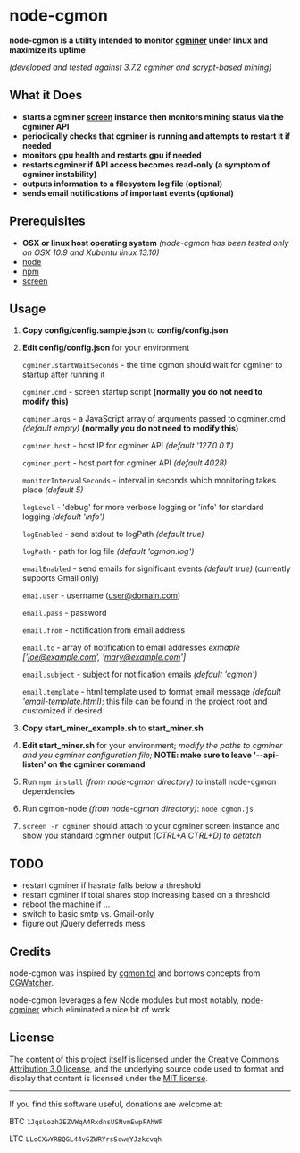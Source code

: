 # node-cgmon

**node-cgmon is a utility intended to monitor [cgminer](https://github.com/ckolivas/cgminer) under linux and maximize its uptime**

*(developed and tested against 3.7.2 cgminer and scrypt-based mining)*

## What it Does

* **starts a cgminer [screen](http://en.wikipedia.org/wiki/GNU_Screen) instance then monitors mining status via the cgminer API**
* **periodically checks that cgminer is running and attempts to restart it if needed**
* **monitors gpu health and restarts gpu if needed**
* **restarts cgminer if API access becomes read-only (a symptom of cgminer instability)**
* **outputs information to a filesystem log file (optional)**
* **sends email notifications of important events (optional)**

## Prerequisites
* **OSX or linux host operating system** *(node-cgmon has been tested only on OSX 10.9 and Xubuntu linux 13.10)*
* [node](http://nodejs.org/)
* [npm](https://npmjs.org/)
* [screen](http://en.wikipedia.org/wiki/GNU_Screen)


## Usage

1. **Copy config/config.sample.json** to **config/config.json**
2. **Edit config/config.json** for your environment

    `cgminer.startWaitSeconds` - the time cgmon should wait for cgminer to startup after running it

    `cgminer.cmd` - screen startup script **(normally you do not need to modify this)**

    `cgminer.args` - a JavaScript array of arguments passed to cgminer.cmd *(default empty)* **(normally you do not need to modify this)**

    `cgminer.host` - host IP for cgminer API *(default '127.0.0.1')*

    `cgminer.port` - host port for cgminer API *(default 4028)*

    `monitorIntervalSeconds` - interval in seconds which monitoring takes place *(default 5)*

    `logLevel` - 'debug' for more verbose logging or 'info' for standard logging *(default 'info')*

    `logEnabled` - send stdout to logPath *(default true)*

    `logPath` - path for log file *(default 'cgmon.log')*

    `emailEnabled` - send emails for significant events *(default true)* (currently supports Gmail only)

    `emai.user` - username (user@domain.com)

    `email.pass` - password

    `email.from` - notification from email address

    `email.to` - array of notification to email addresses *exmaple ['joe@example.com', 'mary@example.com']*

    `email.subject` - subject for notification emails *(default 'cgmon')*

    `email.template` - html template used to format email message *(default 'email-template.html)*; this file can be found in the project root and customized if desired

3. **Copy start_miner_example.sh** to **start_miner.sh**
4. **Edit start_miner.sh** for your environment; *modify the paths to cgminer
   and you cgminer configuration file;* **NOTE: make sure to leave '--api-listen'
   on the cgminer command**
5. Run `npm install` *(from node-cgmon directory)* to install node-cgmon dependencies
6. Run cgmon-node *(from node-cgmon directory)*: `node cgmon.js`
7. `screen -r cgminer` should attach to your cgminer screen instance and show you standard
   cgminer output *(CTRL+A CTRL+D) to detatch*

## TODO

* restart cgminer if hasrate falls below a threshold
* restart cgminer if total shares stop increasing based on a threshold
* reboot the machine if ...
* switch to basic smtp vs. Gmail-only
* figure out jQuery deferreds mess

## Credits

node-cgmon was inspired by [cgmon.tcl](https://bitcointalk.org/index.php?topic=353436.0) and borrows concepts from [CGWatcher](https://github.com/justinmilone/CGWatcher).

node-cgmon leverages a few Node modules but most notably, [node-cgminer](https://github.com/tlrobinson/node-cgminer) which eliminated a nice bit of work.


## License

The content of this project itself is licensed under the [Creative Commons Attribution 3.0 license](http://creativecommons.org/licenses/by/3.0/us/deed.en_US), and the underlying source code used to format and display that content is licensed under the [MIT license](http://opensource.org/licenses/mit-license.php).

---

If you find this software useful, donations are welcome at:

BTC `1JqsUozh2EZVWqA4RxdnsUSNvmEwpFAhWP`

LTC `LLoCXwYRBQGL44vGZWRYrsScweYJzkcvqh`
